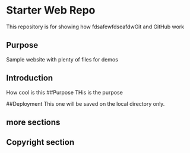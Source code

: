 # Starter Web Repo

This repository is for showing how fdsafewfdseafdwGit and GitHub work

## Purpose

Sample website with plenty of files for demos

## Introduction
How cool is this
##Purpose
THis is the purpose

##Deployment
This one will be saved on the local directory only.
## more sections

## Copyright section 